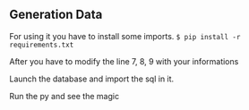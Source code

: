 ## Generation Data

For using it you have to install some imports.
<code>$ pip install -r requirements.txt</code>

After you have to modify the line 7, 8, 9 with your informations

Launch the database and import the sql in it.

Run the py and see the magic